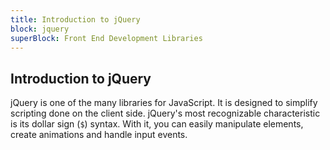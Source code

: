 ```yaml
---
title: Introduction to jQuery
block: jquery
superBlock: Front End Development Libraries
---
```


## Introduction to jQuery

jQuery is one of the many libraries for JavaScript. It is designed to simplify scripting done on the client side.
jQuery's most recognizable characteristic is its dollar sign (<code>$</code>) syntax. With it, you can easily manipulate elements, create animations and handle input events.
